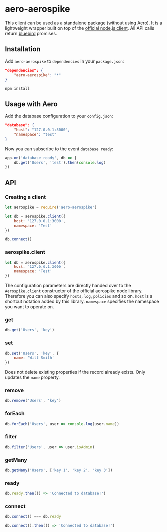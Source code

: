 # aero-aerospike

This client can be used as a standalone package (without using Aero). It is a lightweight wrapper built on top of the [official node.js client](https://github.com/aerospike/aerospike-client-nodejs). All API calls return [bluebird](https://github.com/petkaantonov/bluebird/) promises.

## Installation
Add `aero-aerospike` to `dependencies` in your `package.json`:

```json
"dependencies": {
	"aero-aerospike": "*"
}
```

```
npm install
```

## Usage with Aero
Add the database configuration to your `config.json`:

```json
"database": {
	"host": "127.0.0.1:3000",
	"namespace": "test"
}
```

Now you can subscribe to the event `database ready`:

```js
app.on('database ready', db => {
	db.get('Users', 'test').then(console.log)
})
```

## API

### Creating a client

```js
let aerospike = require('aero-aerospike')

let db = aerospike.client({
	host: '127.0.0.1:3000',
	namespace: 'Test'
})

db.connect()
```

### aerospike.client
```js
let db = aerospike.client({
	host: '127.0.0.1:3000',
	namespace: 'Test'
})
```
The configuration parameters are directly handed over to the `Aerospike.client` constructor of the official aerospike node library. Therefore you can also specify `hosts`, `log`, `policies` and so on. `host` is a shortcut notation added by this library. `namespace` specifies the namespace you want to operate on.

### get
```js
db.get('Users', 'key')
```

### set
```js
db.set('Users', 'key', {
	name: 'Will Smith'
})
```

Does not delete existing properties if the record already exists. Only updates the `name` property.

### remove
```js
db.remove('Users', 'key')
```

### forEach
```js
db.forEach('Users', user => console.log(user.name))
```

### filter
```js
db.filter('Users', user => user.isAdmin)
```

### getMany
```js
db.getMany('Users', ['key 1', 'key 2', 'key 3'])
```

### ready
```js
db.ready.then(() => 'Connected to database!')
```

### connect
```js
db.connect() === db.ready

db.connect().then(() => 'Connected to database!')
```
